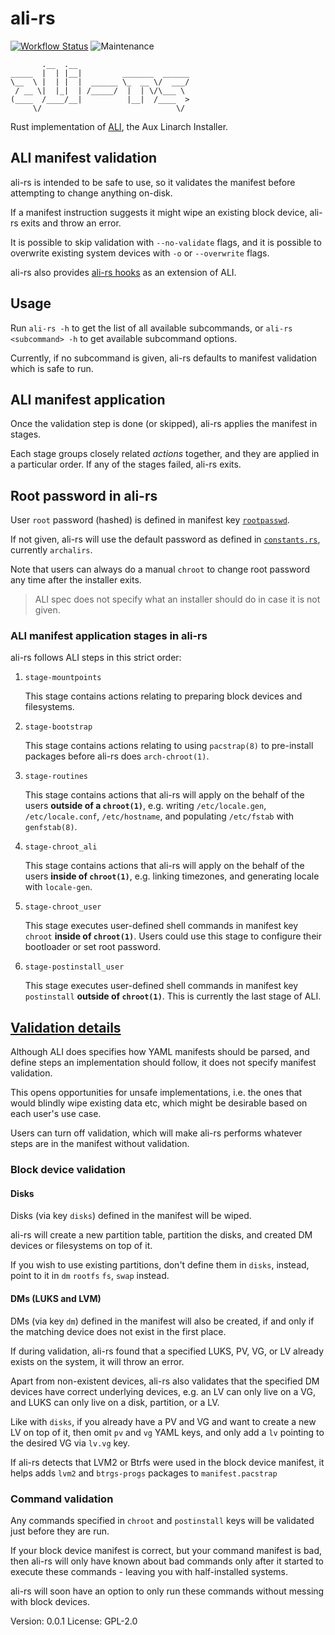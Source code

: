 # ali-rs

[![Workflow Status](https://github.com/soyart/ali-rs/workflows/test/badge.svg)](https://github.com/soyart/ali-rs/actions?query=workflow%3A%22test%22)
![Maintenance](https://img.shields.io/badge/maintenance-activly--developed-brightgreen.svg)

```text
       .__  .__                         
_____  |  | |__|         _______  ______
\__  \ |  | |  |  ______ \_  __ \/  ___/
 / __ \|  |_|  | /_____/  |  | \/\___ \ 
(____  /____/__|          |__|  /____  >
     \/                              \/ 
```

Rust implementation of [ALI](https://github.com/soyart/ali),
the Aux Linarch Installer.

## ALI manifest validation

ali-rs is intended to be safe to use, so it validates the manifest
before attempting to change anything on-disk.

If a manifest instruction suggests it might wipe an existing
block device, ali-rs exits and throw an error.

It is possible to skip validation with `--no-validate` flags,
and it is possible to overwrite existing system devices with
`-o` or `--overwrite` flags.

ali-rs also provides [ali-rs hooks](./HOOKS.md) as an extension of ALI.

## Usage

Run `ali-rs -h` to get the list of all available subcommands,
or `ali-rs <subcommand> -h` to get available subcommand options.

Currently, if no subcommand is given, ali-rs defaults to manifest
validation which is safe to run.

## ALI manifest application

Once the validation step is done (or skipped), ali-rs applies
the manifest in stages.

Each stage groups closely related _actions_ together,
and they are applied in a particular order. If any of the stages
failed, ali-rs exits.

## Root password in ali-rs

User `root` password (hashed) is defined in manifest key
[`rootpasswd`](https://github.com/soyart/ali/blob/master/ALI.md#key-rootpasswd).

If not given, ali-rs will use the default password as defined in
[`constants.rs`](./src/constants.rs), currently `archalirs`.

Note that users can always do a manual `chroot` to change root password
any time after the installer exits.

> ALI spec does not specify what an installer should do in case it is not given.

### ALI manifest application stages in ali-rs

ali-rs follows ALI steps in this strict order:

1. `stage-mountpoints`

   This stage contains actions relating to preparing block devices
   and filesystems.

2. `stage-bootstrap`

   This stage contains actions relating to using `pacstrap(8)` to
   pre-install packages before ali-rs does `arch-chroot(1)`.

3. `stage-routines`

   This stage contains actions that ali-rs will apply on the behalf
   of the users **outside of a `chroot(1)`**, e.g. writing `/etc/locale.gen`,
   `/etc/locale.conf`, `/etc/hostname`, and populating `/etc/fstab`
   with `genfstab(8)`.

4. `stage-chroot_ali`

   This stage contains actions that ali-rs will apply on the behalf
   of the users **inside of `chroot(1)`**, e.g. linking timezones, and
   generating locale with `locale-gen`.

5. `stage-chroot_user`

   This stage executes user-defined shell commands in manifest key `chroot`
   **inside of `chroot(1)`**. Users could use this stage to configure their
   bootloader or set root password.

6. `stage-postinstall_user`

   This stage executes user-defined shell commands in manifest key `postinstall`
   **outside of `chroot(1)`**. This is currently the last stage of ALI.

## [Validation details](./src/ali/validation/)

Although ALI does specifies how YAML manifests should be parsed,
and define steps an implementation should follow, it does not
specify manifest validation.

This opens opportunities for unsafe implementations, i.e. the
ones that would blindly wipe existing data etc, which might
be desirable based on each user's use case.

Users can turn off validation, which will make ali-rs performs
whatever steps are in the manifest without validation.

### Block device validation

#### Disks

Disks (via key `disks`) defined in the manifest will be wiped.

ali-rs will create a new partition table, partition the disks,
and created DM devices or filesystems on top of it.

If you wish to use existing partitions, don't define them in
`disks`, instead, point to it in `dm` `rootfs` `fs`, `swap`
instead.

#### DMs (LUKS and LVM)

DMs (via key `dm`) defined in the manifest will also be created,
if and only if the matching device does not exist in the first place.

If during validation, ali-rs found that a specified LUKS, PV, VG,
or LV already exists on the system, it will throw an error.

Apart from non-existent devices, ali-rs also validates that the
specified DM devices have correct underlying devices, e.g.
an LV can only live on a VG, and LUKS can only live on a disk,
partition, or a LV.

Like with `disks`, if you already have a PV and VG and want to
create a new LV on top of it, then omit `pv` and `vg` YAML keys,
and only add a `lv` pointing to the desired VG via `lv.vg` key.

If ali-rs detects that LVM2 or Btrfs were used in the block device
manifest, it helps adds `lvm2` and `btrgs-progs` packages to
`manifest.pacstrap`

### Command validation

Any commands specified in `chroot` and `postinstall` keys will
be validated just before they are run.

If your block device manifest is correct, but your command manifest
is bad, then ali-rs will only have known about bad commands only after
it started to execute these commands - leaving you with half-installed
systems.

ali-rs will soon have an option to only run these commands without
messing with block devices.



Version: 0.0.1
License: GPL-2.0
